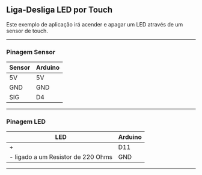 ## Liga-Desliga LED por Touch

Este exemplo de aplicação irá acender e apagar um LED através de um sensor de touch.

----

### Pinagem Sensor

|Sensor|Arduino|
|-|-|
|5V|5V|
|GND|GND|
|SIG|D4|
 
----- 

### Pinagem LED

|LED|Arduino|
|-|-|
|+|D11|
|- ligado a um Resistor de 220 Ohms|GND|

----
